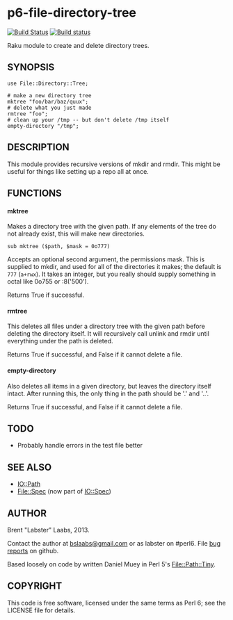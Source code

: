 p6-file-directory-tree
======================

[![Build Status](https://travis-ci.org/labster/p6-file-directory-tree.png)](https://travis-ci.org/labster/p6-file-directory-tree)
[![Build status](https://ci.appveyor.com/api/projects/status/github/labster/p6-file-directory-tree?svg=true)](https://ci.appveyor.com/project/labster/p6-file-directory-tree)

Raku module to create and delete directory trees.


## SYNOPSIS

	use File::Directory::Tree;

	# make a new directory tree
	mktree "foo/bar/baz/quux";
	# delete what you just made
	rmtree "foo";
	# clean up your /tmp -- but don't delete /tmp itself
	empty-directory "/tmp";

	
## DESCRIPTION

This module provides recursive versions of mkdir and rmdir.  This might be useful for things like setting up a repo all at once.

## FUNCTIONS

#### mktree
Makes a directory tree with the given path.  If any elements of the tree do not already exist, this will make new directories.

	sub mktree ($path, $mask = 0o777)

Accepts an optional second argument, the permissions mask.  This is supplied to mkdir, and used for all of the directories it makes; the default is `777` (`a+rwx`).  It takes an integer, but you really should supply something in octal like 0o755 or :8('500').

Returns True if successful.

#### rmtree
This deletes all files under a directory tree with the given path before deleting the directory itself.  It will recursively call unlink and rmdir until everything under the path is deleted.

Returns True if successful, and False if it cannot delete a file.

#### empty-directory
Also deletes all items in a given directory, but leaves the directory itself intact.  After running this, the only thing in the path should be '.' and '..'.

Returns True if successful, and False if it cannot delete a file.

## TODO

* Probably handle errors in the test file better

## SEE ALSO

* [IO::Path](https://docs.raku.org/type/IO::Path)
* [File::Spec](https://github.com/FROGGS/p6-File-Spec) (now part of [IO::Spec](https://docs.raku.org/type/IO::Spec))

## AUTHOR

Brent "Labster" Laabs, 2013.

Contact the author at bslaabs@gmail.com or as labster on #perl6.  File [bug reports](https://github.com/labster/p6-IO-Path-More/issues) on github.

Based loosely on code by written Daniel Muey in Perl 5's [File::Path::Tiny](http://search.cpan.org/~dmuey/File-Path-Tiny-0.5/lib/File/Path/Tiny.pod).

## COPYRIGHT

This code is free software, licensed under the same terms as Perl 6; see the LICENSE file for details.

